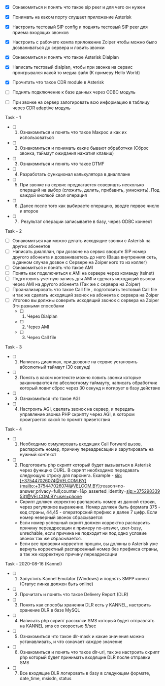 - [x] Ознакомиться и понять что такое sip peer и для чего он нужен
- [x] Понимать на каком порту слушает приложение Asterisk
- [x] Настроить тестовый SIP config и поднять тестовый SIP peer для приема входящих звонков
- [x] Настроить с рабочего компа приложение Zoiper чтобы можно было дозваниваться до сервера и ловить звонки
- [x] Ознакомиться и понять что такое Asterisk Dialplan
- [x] Написать тестовый dialplan, чтобы при звонке на сервис проигрывался какой то медиа файл (К примеру Hello World)
- [x] Прочитать что такое CDR module в Asterisk
- [ ] Поднять подключение к базе данных через ODBC модуль
- [ ] При звонке на сервер залогировать всю информацию в таблицу через CDR adaptive модуль


Task - 1
- [ ]  1.  Ознакомиться и понять что такое Макрос и как их использоваться
- [ ]  2.  Ознакомиться и понимать какие бывают обработчки (Сброс звонка, таймаут ожидания нажатия клавиш)
- [ ]  3.  Ознакомиться и понять что такое DTMF
- [ ]  4.  Разработать функционал калькулятора в диалплане
- [ ]  5.  При звонке на сервис предлагается соверишть несколько операций на выбор (сложить, делить, прибавить, умножить). Под каждой кнопкой своя операция
- [ ]  6.  Далее после того как выбираете операцию, вводте первое число и второе 
- [ ]  7.  Результат операции записываете в базу, через ODBC коннект

Task - 2
- [ ] Ознакомиться как можно делать исходящие звонки с Asterisk на других абонентов
- [ ] Написать диалплан, при дозвоне на сервис вводите SIP номер другого абонента и дозваниваетесь до него (Ваша внутренняя сеть,  в данном случае дозвон с Сервере на Zoiper кого то из коллег)
- [ ] Ознакомиться и понять что такое AMI 
- [ ] Понять как подключиться к AMI на сервере через команду (telnet)
- [ ] Подготовить учетную запись для AMI и сделать исходящий вызова через AMI на другого абонента (Так же с сервера на Zoiper) 
- [ ] Проанализировать что такое Call file , подготовить тестовый Сall file и так же сделать исходящий звонок на абонента с сервера на Zoiper
- [ ] Итогово вы должны соверить исходящий звонок с сервера на Zoiper 3-я разными способами
	- [ ]  1.  Через Dialplan
	- [ ]  2.  Через AMI
	- [ ]  3.  Через Call file

  

Task - 3

- [ ]  1. Написать диалплан, при дозвоне на сервис установить абсолютный таймаут (30 секунд)
- [ ]  2. Понять в каком контексте можно ловить звонки которые заканчиваются по абсолютному таймауту, написать обработчик который ловит сброс через 30 секунд и логирует в базу действие
- [ ]  3. Ознакомиться что такое AGI
- [ ]  4. Настроить AGI, сделать звонок на сервер, и передать управление звонка PHP скрипту через AGI, в котором проиграется какой то промпт приветствия

Task - 4

- [ ]  1. Необходимо сэмулировать входяших Call Forward вызов, распарсить номер, причину переадресации и зарутировать на нужный контекст
- [ ]  2.  Подготовить php скрипт который будет вызываться в Asterisk через функцию CURL. В скрипт необходимо передавать следующую строку для парсинга. Example - <sip:[+375447026074@VELCOM.BY](mailto:+375447026074@VELCOM.BY)>;reason=no-answer;privacy=full;counter=1&p_asserted_identity=<sip:+375298339531@VELCOM.BY;user=phone>
	-  Скрипт должен корректно распарсить номер из данной строки, через регулярное выражение. Номер должен быть формата 375 - код страны, 44,45 - операторский префикс и далее 7 цифр. Если номер неверный звонок сбрасывается
	-  Если номер успешный скрипт должен корректно распарсить причину переадресации к примеру no-answer, user-busy, unrechable, если причина не подходит ни под одно условие звонок так же сбрасывается.
	-  Если все проверки корректно прошли, вы должны в Asterisk уже вернуть корректный распарсенный номер без префикса страны, а так же корректную причину переадресации   

Task - 2020-08-16 (Kannel)
- [ ]  1.  Запустить Kannel Emulator (Windows) и поднять SMPP конект (Статус линка должен быть online)
- [ ]  2.  Прочитать и понять что такое Delivery Report (DLR)
- [ ]  3.  Понять как способы хранения DLR есть у KANNEL, настроить хранение DLR в базе MySQL
- [ ]  4.  Написать php скрипт рассылки SMS который будет отправлять на KANNEL sms со скоростью 5/sec
- [ ]  5.  Ознакомиться что такое dlr-mask и какие значения можно устанавливать, и что означает каждое значение
- [ ]  6.  Ознакомиться и понять что такое dlr-url, так же настроить скрипт php который будет принимать входящие DLR после отправки SMS
- [ ]  7.  Все входящие DLR логировать в базу в следующем формате, date_time, msisdn, status